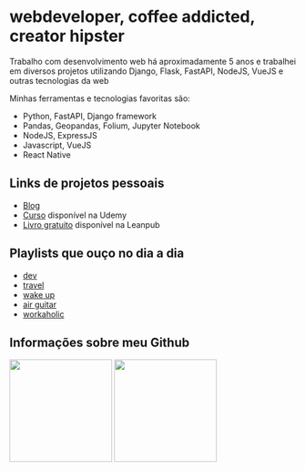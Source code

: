 # webdeveloper, coffee addicted, creator hipster

Trabalho com desenvolvimento web há aproximadamente 5 anos e trabalhei em diversos projetos utilizando Django, Flask, FastAPI, NodeJS, VueJS e outras tecnologias da web

Minhas ferramentas e tecnologias favoritas são:

- Python, FastAPI, Django framework
- Pandas, Geopandas, Folium, Jupyter Notebook
- NodeJS, ExpressJS
- Javascript, VueJS
- React Native

## Links de projetos pessoais

- [Blog](https://bit.ly/2Pn9OHQ)
- [Curso](https://bit.ly/3uwIpmC) disponível na Udemy
- [Livro gratuito](https://bit.ly/3pR3Ong) disponível na Leanpub

## Playlists que ouço no dia a dia

- [dev](https://open.spotify.com/playlist/22SW7vJu2XSrSfSXP8kckN?si=09qX4v7SQESOps6ip2ILAQ)
- [travel](https://open.spotify.com/playlist/5FsK70mHNVfi18HHVXhOgb?si=zzqTh3vETSmWI6oXLabv5g)
- [wake up](https://open.spotify.com/playlist/6T7P9Ny240mfEfhhoTEuVo?si=kJ8zV46_SaavgzTdhK17Fg)
- [air guitar](https://open.spotify.com/playlist/6dVmCdjkxbystaxsSMFGD0?si=l0xHKHPlSESHVbMHP3BzWw)
- [workaholic](https://open.spotify.com/playlist/4jOrfDd9hTy7PC0fcjEAeo?si=brsrDeLbR3y0-Gc7d2Dy-g)

## Informações sobre meu Github

<div>
<img height="180em" src="https://github-readme-stats.vercel.app/api?username=tchaguitos&show_icons=true&theme=tokyonight&include_all_commits=true&count_private=true&locale=pt-br"/>

<img height="180em" src="https://github-readme-stats.vercel.app/api/top-langs/?username=tchaguitos&layout=compact&locale=pt-br&show_icons=true&theme=tokyonight&&include_all_commits=true&count_private=true"/>    
</div>
